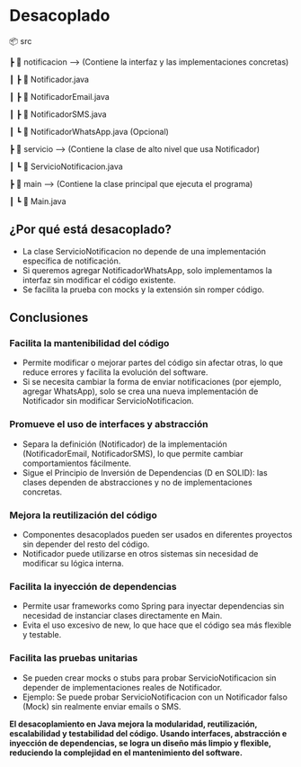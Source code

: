 # Desacoplado

📦 src

 ┣ 📂 notificacion   --> (Contiene la interfaz y las implementaciones concretas)
 
 ┃ ┣ 📜 Notificador.java
 
 ┃ ┣ 📜 NotificadorEmail.java
 
 ┃ ┣ 📜 NotificadorSMS.java
 
 ┃ ┗ 📜 NotificadorWhatsApp.java (Opcional)
 
 ┣ 📂 servicio       --> (Contiene la clase de alto nivel que usa Notificador)
 
 ┃ ┗ 📜 ServicioNotificacion.java
 
 ┣ 📂 main           --> (Contiene la clase principal que ejecuta el programa)
 
 ┃ ┗ 📜 Main.java


## ¿Por qué está desacoplado?

* La clase ServicioNotificacion no depende de una implementación específica de notificación.
*  Si queremos agregar NotificadorWhatsApp, solo implementamos la interfaz sin modificar el código existente.
*  Se facilita la prueba con mocks y la extensión sin romper código.


## Conclusiones

### Facilita la mantenibilidad del código

* Permite modificar o mejorar partes del código sin afectar otras, lo que reduce errores y facilita la evolución del software.
* Si se necesita cambiar la forma de enviar notificaciones (por ejemplo, agregar WhatsApp), solo se crea una nueva implementación de Notificador sin modificar ServicioNotificacion.

### Promueve el uso de interfaces y abstracción

* Separa la definición (Notificador) de la implementación (NotificadorEmail, NotificadorSMS), lo que permite cambiar comportamientos fácilmente.
* Sigue el Principio de Inversión de Dependencias (D en SOLID): las clases dependen de abstracciones y no de implementaciones concretas.

### Mejora la reutilización del código

* Componentes desacoplados pueden ser usados en diferentes proyectos sin depender del resto del código.
* Notificador puede utilizarse en otros sistemas sin necesidad de modificar su lógica interna.

###  Facilita la inyección de dependencias

* Permite usar frameworks como Spring para inyectar dependencias sin necesidad de instanciar clases directamente en Main.
* Evita el uso excesivo de new, lo que hace que el código sea más flexible y testable.

### Facilita las pruebas unitarias

* Se pueden crear mocks o stubs para probar ServicioNotificacion sin depender de implementaciones reales de Notificador.
* Ejemplo: Se puede probar ServicioNotificacion con un Notificador falso (Mock) sin realmente enviar emails o SMS.

**El desacoplamiento en Java mejora la modularidad, reutilización, escalabilidad y testabilidad del código. Usando interfaces, abstracción e inyección de dependencias, se logra un diseño más limpio y flexible, reduciendo la complejidad en el mantenimiento del software.**


